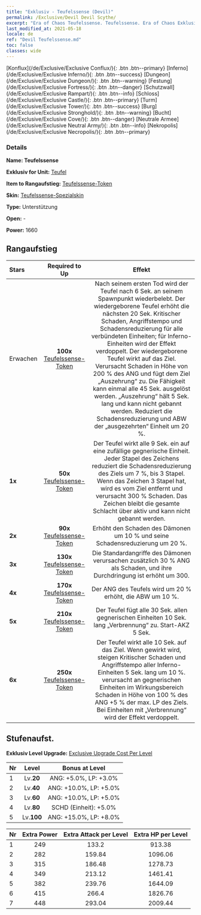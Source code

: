 ```yaml
---
title: "Exklusiv - Teufelssense (Devil)"
permalink: /Exclusive/Devil Devil Scythe/
excerpt: "Era of Chaos Teufelssense. Teufelssense. Era of Chaos Exklusiv Teufelssense. Teufel Exklusiv."
last_modified_at: 2021-05-18
locale: de
ref: "Devil Teufelssense.md"
toc: false
classes: wide
---
```

 [Konflux](/de/Exclusive/Exclusive Conflux/){: .btn .btn--primary} [Inferno](/de/Exclusive/Exclusive Inferno/){: .btn .btn--success} [Dungeon](/de/Exclusive/Exclusive Dungeon/){: .btn .btn--warning} [Festung](/de/Exclusive/Exclusive Fortress/){: .btn .btn--danger} [Schutzwall](/de/Exclusive/Exclusive Rampart/){: .btn .btn--info} [Schloss](/de/Exclusive/Exclusive Castle/){: .btn .btn--primary} [Turm](/de/Exclusive/Exclusive Tower/){: .btn .btn--success} [Burg](/de/Exclusive/Exclusive Stronghold/){: .btn .btn--warning} [Bucht](/de/Exclusive/Exclusive Cove/){: .btn .btn--danger} [Neutrale Armee](/de/Exclusive/Exclusive Neutral Army/){: .btn .btn--info} [Nekropolis](/de/Exclusive/Exclusive Necropolis/){: .btn .btn--primary} 

### Details
 **Name: Teufelssense** 

 **Exklusiv for Unit:** [Teufel](/de/units/Devil/) 

 **Item to Rangaufstieg:** [Teufelssense-Token](/ItemsDE/con_984/)

 **Skin:** [Teufelssense-Spezialskin](/ItemsDE/con_652/)

 **Type:** Unterstützung

 **Open:** -

 **Power:** 1660

## Rangaufstieg

  |     Stars    |  Required to Up | Effekt |
  |:-------------|:---------------:|:---------------:|
  |  Erwachen  | **100x** [Teufelssense-Token](/ItemsDE/con_984/) | Nach seinem ersten Tod wird der Teufel nach 6 Sek. an seinem Spawnpunkt wiederbelebt. Der wiedergeborene Teufel erhöht die nächsten 20 Sek. Kritischer Schaden, Angriffstempo und Schadensreduzierung für alle verbündeten Einheiten; für Inferno-Einheiten wird der Effekt verdoppelt. Der wiedergeborene Teufel wirkt <Rache> auf das Ziel. <Rache> Verursacht Schaden in Höhe von 200 % des ANG und fügt dem Ziel „Auszehrung“ zu. Die Fähigkeit kann einmal alle 45 Sek. ausgelöst werden. „Auszehrung“ hält 5 Sek. lang und kann nicht gebannt werden. Reduziert die Schadensreduzierung und ABW der „ausgezehrten“ Einheit um 20 %. |
  | **1x** <i class="fas fa-star"/> | **50x** [Teufelssense-Token](/ItemsDE/con_984/) | Der Teufel wirkt alle 9 Sek. ein <Inferno-Zeichen> auf eine zufällige gegnerische Einheit. Jeder Stapel des Zeichens reduziert die Schadensreduzierung des Ziels um 7 %, bis 3 Stapel. Wenn das Zeichen 3 Stapel hat, wird es vom Ziel entfernt und verursacht 300 % Schaden. Das Zeichen bleibt die gesamte Schlacht über aktiv und kann nicht gebannt werden. |
  | **2x** <i class="fas fa-star"/> | **90x** [Teufelssense-Token](/ItemsDE/con_984/) | Erhöht den Schaden des Dämonen um 10 % und seine Schadensreduzierung um 20 %. |
  | **3x** <i class="fas fa-star"/> | **130x** [Teufelssense-Token](/ItemsDE/con_984/) | Die Standardangriffe des Dämonen verursachen zusätzlich 30 % ANG als Schaden, und ihre Durchdringung ist erhöht um 300. |
  | **4x** <i class="fas fa-star"/> | **170x** [Teufelssense-Token](/ItemsDE/con_984/) | Der ANG des Teufels wird um 20 % erhöht, die ABW um 10 %. |
  | **5x** <i class="fas fa-star"/> | **210x** [Teufelssense-Token](/ItemsDE/con_984/) | Der Teufel fügt alle 30 Sek. allen gegnerischen Einheiten 10 Sek. lang „Verbrennung“ zu. Start-AKZ 5 Sek. |
  | **6x** <i class="fas fa-star"/> | **250x** [Teufelssense-Token](/ItemsDE/con_984/) | Der Teufel wirkt alle 10 Sek. <Inferno-Folter> auf das Ziel. Wenn <Inferno-Folter> gewirkt wird, steigen Kritischer Schaden und Angriffstempo aller Inferno-Einheiten 5 Sek. lang um 10 %. <Inferno-Folter> verursacht an gegnerischen Einheiten im Wirkungsbereich Schaden in Höhe von 100 % des ANG +5 % der max. LP des Ziels. Bei Einheiten mit „Verbrennung“ wird der Effekt verdoppelt. |


## Stufenaufst.
 **Exklusiv Level Upgrade:** [Exclusive Upgrade Cost Per Level](/Exclusive/ExclusiveUpgradeCostPerLevel/)

  |  Nr  |   Level  | Bonus at Level |
  |:-----|:--------:|:--------------:|
  | 1 | Lv.**20** | ANG: +5.0%, LP: +3.0% |
  | 2 | Lv.**40** | ANG: +10.0%, LP: +5.0% |
  | 3 | Lv.**60** | ANG: +10.0%, LP: +5.0% |
  | 4 | Lv.**80** | SCHD (Einheit): +5.0% |
  | 5 | Lv.**100** | ANG: +15.0%, LP: +8.0% |


  |  Nr  |  Extra Power | Extra Attack per Level | Extra HP per Level |
  |:-----|:--------:|:--------:|:--------:|
  | 1 | 249 | 133.2 | 913.38 |
  | 2 | 282 | 159.84 | 1096.06 |
  | 3 | 315 | 186.48 | 1278.73 |
  | 4 | 349 | 213.12 | 1461.41 |
  | 5 | 382 | 239.76 | 1644.09 |
  | 6 | 415 | 266.4 | 1826.76 |
  | 7 | 448 | 293.04 | 2009.44 |


